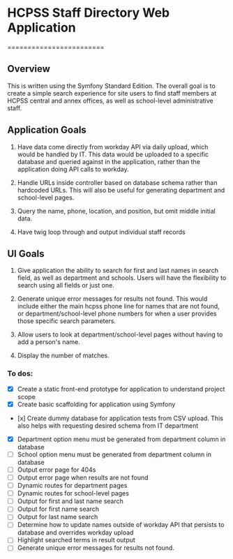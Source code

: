 # HCPSS Staff Directory Web Application
========================

## Overview

This is written using the Symfony Standard Edition. The overall goal is to create a simple search experience for site users to find staff members at HCPSS central and annex offices, as well as school-level administrative staff. 

## Application Goals 

1. Have data come directly from workday API via daily upload, which would be handled by IT. This data would be uploaded to a specific database and queried against in the application, rather than the application doing API calls to workday. 

2. Handle URLs inside controller based on database schema rather than hardcoded URLs. This will also be useful for generating department and school-level pages. 

3. Query the name, phone, location, and position, but omit middle initial data.

4. Have twig loop through and output individual staff records

## UI Goals

1. Give application the ability to search for first and last names in search field, as well as department and schools. Users will have the flexibility to search using all fields or just one.

2. Generate unique error messages for results not found. This would include either the main hcpss phone line for names that are not found, or department/school-level phone numbers for when a user provides those specific search parameters.

3. Allow users to look at department/school-level pages without having to add a person's name.

4. Display the number of matches. 

### To dos:

- [x] Create a static front-end prototype for application to understand project scope
- [x] Create basic scaffolding for application using Symfony
- [x] Create dummy database for application tests from CSV upload. This also helps with requesting desired schema from IT department
- [x] Department option menu must be generated from department column in database
- [ ] School option menu must be generated from department column in database 
- [ ] Output error page for 404s
- [ ] Output error page when results are not found
- [ ] Dynamic routes for department pages
- [ ] Dynamic routes for school-level pages
- [ ] Output for first and last name search
- [ ] Output for first name search
- [ ] Output for last name search
- [ ] Determine how to update names outside of workday API that persists to database and overrides workday upload
- [ ] Highlight searched terms in result output
- [ ] Generate unique error messages for results not found.
